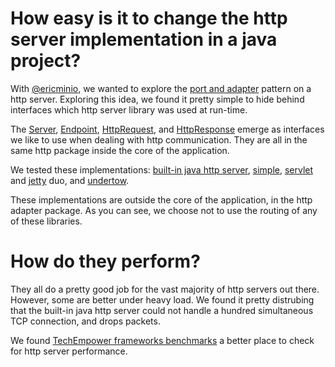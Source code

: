 # How easy is it to change the http server implementation in a java project?

With [@ericminio], we wanted to explore the [port and adapter] pattern on a http server.
Exploring this idea, we found it pretty simple to hide behind interfaces which http server library was used at run-time.

The [Server], [Endpoint], [HttpRequest], and [HttpResponse] emerge as interfaces we like to use when dealing with http communication. They are all in the same http package inside the core of the application.

We tested these implementations: [built-in java http server], [simple], [servlet] and [jetty] duo, and [undertow].

These implementations are outside the core of the application, in the http adapter package. As you can see, we choose not to use the routing of any of these libraries.

# How do they perform?

They all do a pretty good job for the vast majority of http servers out there. However, some are better under heavy load. We found it pretty distrubing that the built-in java http server could not handle a hundred simultaneous TCP connection, and drops packets. 

We found [TechEmpower frameworks benchmarks] a better place to check for http server performance.

[TechEmpower frameworks benchmarks]: http://www.techempower.com/benchmarks/#section=data-r9&hw=i7&test=query
[built-in java http server]: http://docs.oracle.com/javase/7/docs/jre/api/net/httpserver/spec/com/sun/net/httpserver/HttpServer.html
[simple]: http://www.simpleframework.org/ 
[servlet]: http://download.eclipse.org/jetty/stable-9/apidocs/org/eclipse/jetty/server/Server.html
[jetty]: http://www.eclipse.org/jetty
[undertow]: http://undertow.io
[Server]: https://github.com/francoisperron/java-httpservers-test/blob/master/src/yose/http/Server.java
[Endpoint]: https://github.com/francoisperron/java-httpservers-test/blob/master/src/yose/http/Endpoint.java
[HttpRequest]: https://github.com/francoisperron/java-httpservers-test/blob/master/src/yose/http/HttpRequest.java
[HttpResponse]: https://github.com/francoisperron/java-httpservers-test/blob/master/src/yose/http/HttpResponse.java
[@ericminio]:https://github.com/ericminio
[port and adapter]:http://blog.8thlight.com/uncle-bob/2012/08/13/the-clean-architecture.html
